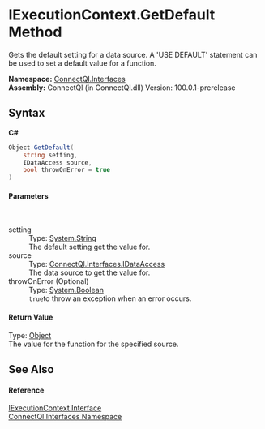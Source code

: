 # IExecutionContext.GetDefault Method 
 

Gets the default setting for a data source. A 'USE DEFAULT' statement can be used to set a default value for a function.

**Namespace:**&nbsp;<a href="N_ConnectQl_Interfaces">ConnectQl.Interfaces</a><br />**Assembly:**&nbsp;ConnectQl (in ConnectQl.dll) Version: 100.0.1-prerelease

## Syntax

**C#**<br />
``` C#
Object GetDefault(
	string setting,
	IDataAccess source,
	bool throwOnError = true
)
```


#### Parameters
&nbsp;<dl><dt>setting</dt><dd>Type: <a href="http://msdn2.microsoft.com/en-us/library/s1wwdcbf" target="_blank">System.String</a><br />The default setting get the value for.</dd><dt>source</dt><dd>Type: <a href="T_ConnectQl_Interfaces_IDataAccess">ConnectQl.Interfaces.IDataAccess</a><br />The data source to get the value for.</dd><dt>throwOnError (Optional)</dt><dd>Type: <a href="http://msdn2.microsoft.com/en-us/library/a28wyd50" target="_blank">System.Boolean</a><br />`true`to throw an exception when an error occurs.</dd></dl>

#### Return Value
Type: <a href="http://msdn2.microsoft.com/en-us/library/e5kfa45b" target="_blank">Object</a><br />The value for the function for the specified source.

## See Also


#### Reference
<a href="T_ConnectQl_Interfaces_IExecutionContext">IExecutionContext Interface</a><br /><a href="N_ConnectQl_Interfaces">ConnectQl.Interfaces Namespace</a><br />